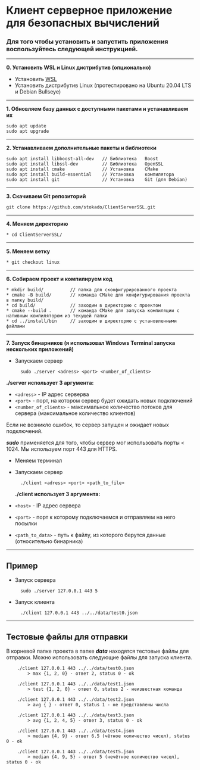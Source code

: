 # Клиент серверное приложение для безопасных вычислений

### Для того чтобы установить и запустить приложения воспользуйтесь следующей инструкцией.

---

**0. Установить WSL и Linux дистрибутив (опционально)**

* Установить [WSL](https://docs.microsoft.com/en-us/windows/wslinstall)
* Установить дистрибутив Linux (протестировано на Ubuntu 20.04 LTS и Debian Bullseye)

---

**1. Обновляем базу данных с доступными пакетами и устанавливаем их**

	sudo apt update
	sudo apt upgrade

---

**2. Устанавливаем дополнительные пакеты и библиотеки**

	sudo apt install libboost-all-dev	// Библиотека   Boost
	sudo apt install libssl-dev		    // Библиотека   OpenSSL
	sudo apt install cmake			    // Установка    CMake
	sudo apt install build-essential	// Установка    компилятора
	sudo apt install git			    // Установка    Git (для Debian)

---

**3. Скачиваем Git репозиторий**
    
    git clone https://github.com/stokado/ClientServerSSL.git

---

**4. Меняем директорию**

	* cd ClientServerSSL/

---

**5. Меняем ветку**

	* git checkout linux

---

**6. Собираем проект и компилируем код**

	* mkdir build/          // папка для сконфигурированного проекта
	* cmake -B build/       // команда CMake для конфигурирования проекта в папку build/
	* cd build/             // заходим в директорию с проектом
	* cmake --build .       // команда CMake для запуска компиляции с нативным компилятором из текущей папки
	* cd ../install/bin     // заходим в директорию с установленными файлами

---

**7. Запуск бинарников (я использовал Windows Terminal запуска нескольких приложений)**

- Запускаем сервер

        sudo ./server <adress> <port> <number_of_clients>
    
**./server использует 3 аргумента:**

- `<adress>` - IP адрес серверва
- `<port>` - порт, на котором сервер будет ожидать новых подключений
- `<number_of_clients>` - максимальное количество потоков для сервера (максимальное количество клиентов)
		
Если не возникло ошибок, то сервер запущен и ожидает новых подключений.

 **_sudo_** применяется для того, чтобы сервер мог использовать порты < 1024. Мы используем порт 443 для HTTPS.
	
- Меняем терминал

- Запускаем сервер

        ./client <adress> <port> <path_to_file>

    **./client использует 3 аргумента:**
- `<host>` - IP адрес сервера
- `<port>` - порт к которому подключаемся и отправляем на него посылки
- `<path_to_data>` - путь к файлу, из которого берутся данные (относительно бинарника)

---

## Пример

- Запуск сервера

        sudo ./server 127.0.0.1 443 5

- Запуск клиента

        ./client 127.0.0.1 443 ../../data/test0.json

---

## Тестовые файлы для отправки

В корневой папке проекта в папке _**data**_ находятся тестовые файлы для отправки. Можно использовать следующие файлы для запуска клиента.

        ./client 127.0.0.1 443 ../../data/test0.json
            > max {1, 2, 0} - ответ 2, status 0 - ok

        ./client 127.0.0.1 443 ../../data/test1.json
            > test {1, 2, 0} - ответ 0, status 2 - неизвестная команда

        ./client 127.0.0.1 443 ../../data/test2.json
            > avg { } - ответ 0, status 1 - не представлены числа

        ./client 127.0.0.1 443 ../../data/test3.json
            > avg {1, 2, 4, 5} - ответ 3, status 0 - ok 

        ./client 127.0.0.1 443 ../../data/test4.json
            > median {4, 9} - ответ 6.5 (чётное количество чисел), status 0 - ok 

        ./client 127.0.0.1 443 ../../data/test5.json
            > median {4, 9, 5} - ответ 5 (нечётное количество чисел), status 0 - ok 